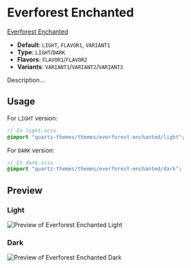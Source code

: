 # Everforest Enchanted

[Everforest Enchanted](https://github.com/FireIsGood)

- **Default**: `LIGHT`, `FLAVOR1`, `VARIANT1`
- **Type**: `LIGHT`/`DARK`
- **Flavors**: `FLAVOR1`/`FLAVOR2`
- **Variants**: `VARIANT1`/`VARIANT2`/`VARIANT3`

Description...

## Usage

For `LIGHT` version:

```scss
// In light.scss
@import "quartz-themes/themes/everforest-enchanted/light";
```

For `DARK` version:

```scss
// In dark.scss
@import "quartz-themes/themes/everforest-enchanted/dark";
```

## Preview

### Light

![Preview of Everforest Enchanted Light](preview-light.png)

### Dark

![Preview of Everforest Enchanted Dark](preview-dark.png)
